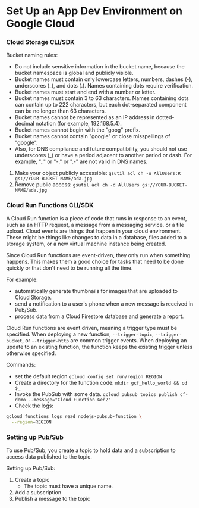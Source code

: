 # Set Up an App Dev Environment on Google Cloud
### Cloud Storage CLI/SDK
Bucket naming rules:
- Do not include sensitive information in the bucket name, because the bucket namespace is global and publicly visible.
- Bucket names must contain only lowercase letters, numbers, dashes (-), underscores (_), and dots (.). Names containing dots require verification.
- Bucket names must start and end with a number or letter.
- Bucket names must contain 3 to 63 characters. Names containing dots can contain up to 222 characters, but each dot-separated component can be no longer than 63 characters.
- Bucket names cannot be represented as an IP address in dotted-decimal notation (for example, 192.168.5.4).
- Bucket names cannot begin with the "goog" prefix.
- Bucket names cannot contain "google" or close misspellings of "google".
- Also, for DNS compliance and future compatibility, you should not use underscores (_) or have a period adjacent to another period or dash. For example, ".." or "-." or ".-" are not valid in DNS names.

1. Make your object publicly accessible: `gsutil acl ch -u AllUsers:R gs://YOUR-BUCKET-NAME/ada.jpg`
1. Remove public access: `gsutil acl ch -d AllUsers gs://YOUR-BUCKET-NAME/ada.jpg`

### Cloud Run Functions CLI/SDK
A Cloud Run function is a piece of code that runs in response to an event, such as an HTTP request, a message from a messaging service, or a file upload. Cloud events are things that happen in your cloud environment. These might be things like changes to data in a database, files added to a storage system, or a new virtual machine instance being created.

Since Cloud Run functions are event-driven, they only run when something happens. This makes them a good choice for tasks that need to be done quickly or that don't need to be running all the time.

For example:
- automatically generate thumbnails for images that are uploaded to Cloud Storage.
- send a notification to a user's phone when a new message is received in Pub/Sub.
- process data from a Cloud Firestore database and generate a report.

Cloud Run functions are event driven, meaning a trigger type must be specified. When deploying a new function, `--trigger-topic`, `--trigger-bucket`, or `--trigger-http` are common trigger events. When deploying an update to an existing function, the function keeps the existing trigger unless otherwise specified. 

Commands:
- set the default region `gcloud config set run/region REGION`
- Create a directory for the function code: `mkdir gcf_hello_world && cd $_`
- Invoke the PubSub with some data. `gcloud pubsub topics publish cf-demo --message="Cloud Function Gen2"`
- Check the logs:
```bash
gcloud functions logs read nodejs-pubsub-function \
  --region=REGION 
```

### Setting up Pub/Sub
To use Pub/Sub, you create a topic to hold data and a subscription to access data published to the topic. 

Setting up Pub/Sub:
1. Create a topic
    - The topic must have a unique name.
1. Add a subscription
1. Publish a message to the topic

